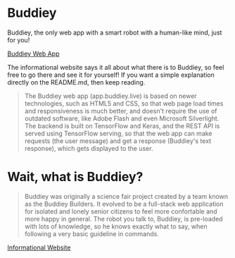 # Buddiey

Buddiey, the only web app with a smart robot with a human-like mind, just for you!

[Buddiey Web App](https://app.buddiey.live)

The informational website says it all about what there is to Buddiey, so feel free to go there and see it for yourself! If you want a simple explanation directly on the README.md, then keep reading.

> The Buddiey web app (app.buddiey.live) is based on newer technologies, such as HTML5 and CSS, so that web page load times and responsiveness is much better, and doesn't require the use of outdated software, like Adobe Flash and even Microsoft Silverlight. The backend is built on TensorFlow and Keras, and the REST API is served using TensorFlow serving, so that the web app can make requests (the user message) and get a response (Buddiey's text response), which gets displayed to the user.



# Wait, what is Buddiey?

> Buddiey was originally a science fair project created by a team known as the Buddiey Builders. It evolved to be a full-stack web application for isolated and lonely senior citizens to feel more confortable and more happy in general. The robot you talk to, Buddiey, is pre-loaded with lots of knowledge, so he knows exactly what to say, when following a very basic guideline in commands.


[Informational Website](https://www.buddiey.live)
